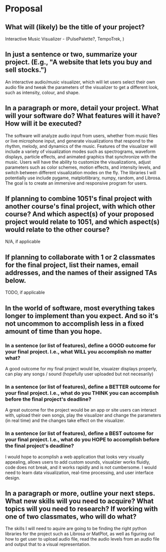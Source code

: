 # Proposal

## What will (likely) be the title of your project?

Interactive Music Visualizer - (PulsePalette?, TempoTrek, )

## In just a sentence or two, summarize your project. (E.g., "A website that lets you buy and sell stocks.")

An interactive audio/music visualizer, which will let users select their own audio file and tweak the parameters of the visualizer to get a different look, such as intensity, colour, and shape.

## In a paragraph or more, detail your project. What will your software do? What features will it have? How will it be executed?

The software will analyze audio input from users, whether from music files or live microphone input, and generate visualizations that respond to the rhythm, melody, and dynamics of the music. Features of the visualizer will include a variety of visualization modes such as spectrograms, waveform displays, particle effects, and animated graphics that synchronize with the music. Users will have the ability to customize the visualizations, adjust parameters such as color schemes, motion effects, and intensity levels, and switch between different visualization modes on the fly. The libraries I will potentially use include pygame, matplotlibrary, numpy, random, and Librosa. The goal is to create an immersive and responsive program for users.

## If planning to combine 1051's final project with another course's final project, with which other course? And which aspect(s) of your proposed project would relate to 1051, and which aspect(s) would relate to the other course?

N/A, if applicable 

## If planning to collaborate with 1 or 2 classmates for the final project, list their names, email addresses, and the names of their assigned TAs below.

TODO, if applicable

## In the world of software, most everything takes longer to implement than you expect. And so it's not uncommon to accomplish less in a fixed amount of time than you hope.

### In a sentence (or list of features), define a GOOD outcome for your final project. I.e., what WILL you accomplish no matter what?

A good outcome for my final project would be, visuaizer displays properly, can play any songs / sound (hopefully user uploaded but not necesarily)

### In a sentence (or list of features), define a BETTER outcome for your final project. I.e., what do you THINK you can accomplish before the final project's deadline?

A great outcome for the project would be an app or site users can interact with, upload their own songs, play the visualizer and change the parameters (in real time) and the changes take effect on the visualizer. 

### In a sentence (or list of features), define a BEST outcome for your final project. I.e., what do you HOPE to accomplish before the final project's deadline?

I would hope to acomplish a web application that looks very visually appealing, allows users to add custom sounds, visualzier works fluidly, code does not break, and it works rapidly and is not cumbersome. I would need to learn data visualization, real-time processing, and user interface design.

## In a paragraph or more, outline your next steps. What new skills will you need to acquire? What topics will you need to research? If working with one of two classmates, who will do what?

The skills I will need to aquire are going to be finding the right python libraries for the project such as Librosa or MatPlot, as well as figuring out how to get user to upload audio file, read the audio levels from an audio file and output that to a visual representation.
